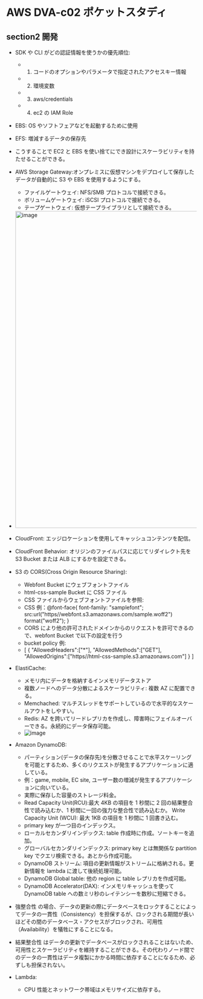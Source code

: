 # AWS DVA-c02 ポケットスタディ

## section2 開発

- SDK や CLI がどの認証情報を使うかの優先順位:

  - 1. コードのオプションやパラメータで指定されたアクセスキー情報
  - 2. 環境変数
  - 3. aws/credentials
  - 4. ec2 の IAM Role

- EBS: OS やソフトフェアなどを起動するために使用
- EFS: 増減するデータの保存先
- こうすることで EC2 と EBS を使い捨てにでき設計にスケーラビリティを持たせることができる。

- AWS Storage Gateway:オンプレミスに仮想マシンをデプロイして保存したデータが自動的に S3 や EBS を使用するようにする。
  - ファイルゲートウェイ: NFS/SMB プロトコルで接続できる。
  - ボリュームゲートウェイ: iSCSI プロトコルで接続できる。
  - テープゲートウェイ: 仮想テープライブラリとして接続できる。
- <img width="836" alt="image" src="https://github.com/yoshikikasama/network-and-server/assets/61643054/dddcac6a-c639-4dd9-b403-33877eaec94f">

- CloudFront: エッジロケーションを使用してキャッシュコンテンツを配信。
- CloudFront Behavior: オリジンのファイルパスに応じてリダイレクト先を S3 Bucket または ALB にするかを設定できる。

- S3 の CORS(Cross Origin Resource Sharing):
  - Webfont Bucket にウェブフォントファイル
  - html-css-sample Bucket に CSS ファイル
  - CSS ファイルからウェブフォントファイルを参照:
  - CSS 例：@font-face{
    font-family: "samplefont";
    src:url("https//webfont.s3.amazonaws.com/sample.woff2")
    format("woff2");
    }
  - CORS により他の許可されたドメインからのリクエストを許可できるので、webfont Bucket で以下の設定を行う
  - bucket policy 例:
  - [
    {
    "AllowedHeaders":["*"],
    "AllowedMethods":["GET"],
    "AllowedOrigins":["https//html-css-sample.s3.amazonaws.com"]
    }
    ]
- ElastiCache:

  - メモリ内にデータを格納するインメモリデータストア
  - 複数ノードへのデータ分散によるスケーラビリティ: 複数 AZ に配置できる。
  - Memchached: マルチスレッドをサポートしているので水平的なスケールアウトをしやすい。
  - Redis: AZ を跨いてリードレプリカを作成し、障害時にフェイルオーバーできる。永続的にデータ保存可能。
  - ![image](https://github.com/yoshikikasama/network-and-server/assets/61643054/4bab373a-3e21-4c4c-9ae9-8658889d3027)

- Amazon DynamoDB:

  - パーティション(データの保存先)を分散させることで水平スケーリングを可能とするため、多くのリクエストが発生するアプリケーションに適している。
  - 例：game, mobile, EC site, ユーザー数の増減が発生するアプリケーションに向いている。
  - 実際に保存した容量のストレージ料金。
  - Read Capacity Unit(RCU):最大 4KB の項目を 1 秒間に 2 回の結果整合性で読み込むか、1 秒間に一回の強力な整合性で読み込むか。
    Write Capacity Unit (WCU): 最大 1KB の項目を 1 秒間に 1 回書き込む。
  - primary key が一つ目のインデックス。
  - ローカルセカンダリインデックス: table 作成時に作成。ソートキーを追加。
  - グローバルセカンダリインデックス: primary key とは無関係な partition key でクエリ検索できる。あとから作成可能。
  - DynamoDB ストリーム: 項目の更新情報がストリームに格納される。更新情報を lambda に渡して後続処理可能。
  - DynamoDB Global table: 他の region に table レプリカを作成可能。
  - DynamoDB Accelerator(DAX): インメモリキャッシュを使って DynamoDB table への数ミリ秒のレイテンシーを数秒に短縮できる。

- 強整合性 の場合、データの更新の際にデータベースをロックすることによってデータの一貫性（Consistency）を担保するが、ロックされる期間が長いほどその間のデータベース・アクセスがブロックされ、可用性（Availability）を犠牲にすることになる。
- 結果整合性 はデータの更新でデータベースがロックされることはないため、可用性とスケーラビリティを維持することができる。その代わりノード間でのデータの一貫性はデータ複製にかかる時間に依存することになるため、必ずしも担保されない。

- Lambda:
  - CPU 性能とネットワーク帯域はメモリサイズに依存する。
